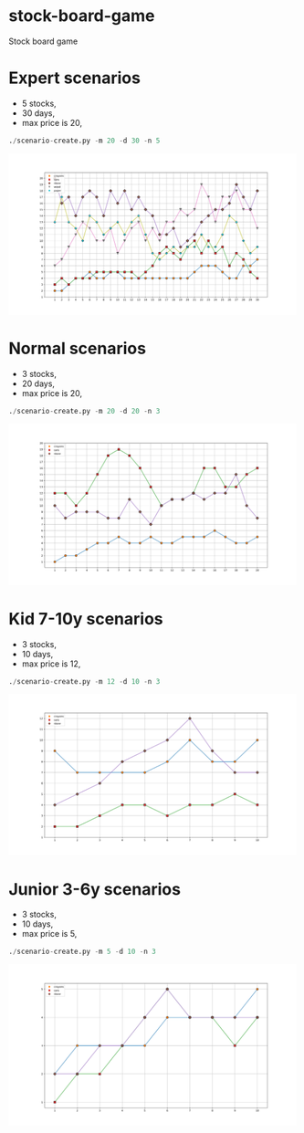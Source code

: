 # stock-board-game
Stock board game

# Expert scenarios
- 5 stocks,
- 30 days,
- max price is 20,

```python
./scenario-create.py -m 20 -d 30 -n 5
```

![img](doc/expert.svg)

# Normal scenarios
- 3 stocks,
- 20 days,
- max price is 20,

```python
./scenario-create.py -m 20 -d 20 -n 3
```

![img](doc/normal.svg)

# Kid 7-10y scenarios
- 3 stocks,
- 10 days,
- max price is 12,

```python
./scenario-create.py -m 12 -d 10 -n 3
```

![img](doc/kid.svg)

# Junior 3-6y scenarios
- 3 stocks,
- 10 days,
- max price is 5,

```python
./scenario-create.py -m 5 -d 10 -n 3
```

![img](doc/junior.svg)
